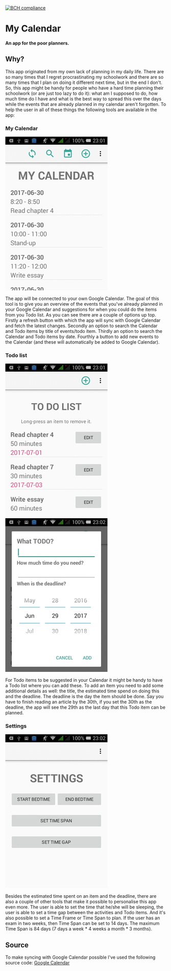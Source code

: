 [![BCH compliance](https://bettercodehub.com/edge/badge/lisahabermehl/Calendar?branch=master)](https://bettercodehub.com/)

# My Calendar
#### An app for the poor planners.

## Why?
This app originated from my own lack of planning in my daily life. There are so many times that I regret procrastinating my schoolwork and there are so many times that I plan on doing it different next time, but in the end I don't. So, this app might be handy for people who have a hard time planning their schoolwork (or are just too lazy to do it): what am I supposed to do, how much time do I have and what is the best way to spread this over the days while the events that are already planned in my calendar aren't forgotten. To help the user in all of these things the following tools are available in the app:

### My Calendar
![](https://github.com/lisahabermehl/Calendar/blob/master/docs/img/Calendar_1.jpg)

The app will be connected to your own Google Calendar. The goal of this tool is to give you an overview of the events that you've already planned in your Google Calendar and suggestions for when you could do the items from you Todo list. As you can see there are a couple of options up top. Firstly a refresh button with which the app will sync with Google Calendar and fetch the latest changes. Secondly an option to search the Calendar and Todo items by title of events/todo item. Thirdly an option to search the Calendar and Todo items by date. Fourthly a button to add new events to the Calendar (and these will automatically be added to Google Calendar).

### Todo list
![](https://github.com/lisahabermehl/Calendar/blob/master/docs/img/Calendar_2.jpg) ![](https://github.com/lisahabermehl/Calendar/blob/master/docs/img/Calendar_3.jpg)

For Todo items to be suggested in your Calendar it might be handy to have a Todo list where you can add these. To add an item you need to add some additional details as well: the title, the estimated time spend on doing this and the deadline. The deadline is the day the item should be done. Say you have to finish reading an article by the 30th, if you set the 30th as the deadline, the app will see the 29th as the last day that this Todo item can be planned.

### Settings
![](https://github.com/lisahabermehl/Calendar/blob/master/docs/img/Calendar_4.jpg)

Besides the estimated time spent on an item and the deadline, there are also a couple of other tools that make it possible to personalise this app even more. The user is able to set the time that he/she will be sleeping, the user is able to set a time gap between the activities and Todo items. And it's also possible to set a Time Frame or Time Span to plan. If the user has an exam in two weeks, then Time Span can be set to 14 days. The maximum Time Span is 84 days (7 days a week * 4 weeks a month * 3 months). 

## Source
To make syncing with Google Calendar possible I've used the following source code: [Google Calendar](https://developers.google.com/google-apps/calendar/quickstart/android)
